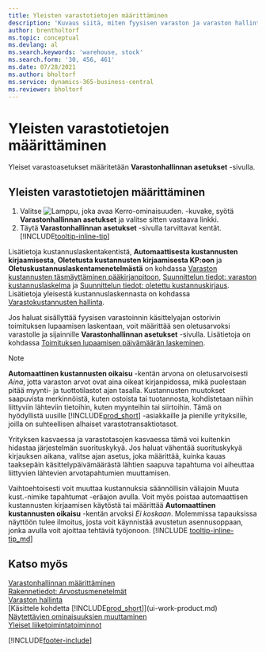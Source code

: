```yaml
---
title: Yleisten varastotietojen määrittäminen
description: 'Kuvaus siitä, miten fyysisen varaston ja varaston hallinta voidaan määrittää.'
author: brentholtorf
ms.topic: conceptual
ms.devlang: al
ms.search.keywords: 'warehouse, stock'
ms.search.form: '30, 456, 461'
ms.date: 07/28/2021
ms.author: bholtorf
ms.service: dynamics-365-business-central
ms.reviewer: bholtorf
---
```

# Yleisten varastotietojen määrittäminen

Yleiset varastoasetukset määritetään **Varastonhallinnan asetukset** -sivulla.

## Yleisten varastotietojen määrittäminen

1. Valitse ![Lamppu, joka avaa Kerro-ominaisuuden.](media/ui-search/search_small.png "Kerro, mitä haluat tehdä") -kuvake, syötä **Varastonhallinnan asetukset** ja valitse sitten vastaava linkki.
2. Täytä **Varastonhallinnan asetukset** -sivulla tarvittavat kentät. [!INCLUDE[tooltip-inline-tip](includes/tooltip-inline-tip_md.md)]

Lisätietoja kustannuslaskentakentistä, **Automaattisesta kustannusten kirjaamisesta**, **Oletetusta kustannusten kirjaamisesta KP:oon** ja **Oletuskustannuslaskentamenetelmästä** on kohdassa [Varaston kustannusten täsmäyttäminen pääkirjanpitoon](finance-how-to-post-inventory-costs-to-the-general-ledger.md), [Suunnittelun tiedot: varaston kustannuslaskelma](design-details-inventory-costing.md) ja [Suunnittelun tiedot: oletettu kustannuskirjaus](design-details-expected-cost-posting.md). Lisätietoja yleisestä kustannuslaskennasta on kohdassa [Varastokustannusten hallinta](finance-manage-inventory-costs.md).  

Jos haluat sisällyttää fyysisen varastoinnin käsittelyajan ostorivin toimituksen lupaamisen laskentaan, voit määrittää sen oletusarvoksi varastolle ja sijainnille **Varastonhallinnan asetukset** -sivulla. Lisätietoja on kohdassa [Toimituksen lupaamisen päivämäärän laskeminen](sales-how-to-calculate-order-promising-dates.md).  

> [!NOTE]
> **Automaattinen kustannusten oikaisu** -kentän arvona on oletusarvoisesti *Aina*, jotta varaston arvot ovat aina oikeat kirjanpidossa, mikä puolestaan pitää myynti- ja tuottotilastot ajan tasalla. Kustannusten muutokset saapuvista merkinnöistä, kuten ostoista tai tuotannosta, kohdistetaan niihin liittyviin lähteviin tietoihin, kuten myynteihin tai siirtoihin. Tämä on hyödyllistä uusille [!INCLUDE[prod_short](includes/prod_short.md)] -asiakkaille ja pienille yrityksille, joilla on suhteellisen alhaiset varastotransaktiotasot.
>
> Yrityksen kasvaessa ja varastotasojen kasvaessa tämä voi kuitenkin hidastaa järjestelmän suorituskykyä. Jos haluat vähentää suorituskykyä kirjauksen aikana, valitse ajan asetus, joka määrittää, kuinka kauas taaksepäin käsittelypäivämäärästä lähtien saapuva tapahtuma voi aiheuttaa liittyvien lähtevien arvotapahtumien muuttamisen.
>
> Vaihtoehtoisesti voit muuttaa kustannuksia säännöllisin väliajoin Muuta kust.-nimike tapahtumat -eräajon avulla. Voit myös poistaa automaattisen kustannusten kirjaamisen käytöstä tai määrittää **Automaattinen kustannusten oikaisu** -kentän arvoksi *Ei koskaan*. Molemmissa tapauksissa näyttöön tulee ilmoitus, josta voit käynnistää avustetun asennusoppaan, jonka avulla voit ajoittaa tehtäviä työjonoon. [!INCLUDE [tooltip-inline-tip_md](includes/tooltip-inline-tip_md.md)]

## Katso myös

[Varastonhallinnan määrittäminen](inventory-setup-inventory.md)  
[Rakennetiedot: Arvostusmenetelmät](design-details-costing-methods.md)  
[Varaston hallinta](inventory-manage-inventory.md)  
[Käsittele kohdetta [!INCLUDE[prod_short](includes/prod_short.md)]](ui-work-product.md)  
[Näytettävien ominaisuuksien muuttaminen](ui-experiences.md)  
[Yleiset liiketoimintatoiminnot](ui-across-business-areas.md)  


[!INCLUDE[footer-include](includes/footer-banner.md)]